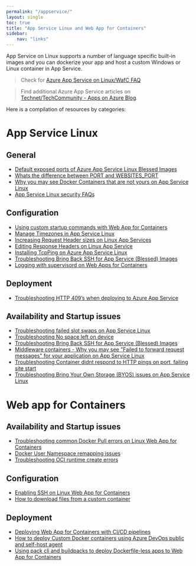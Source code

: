 ```yaml
---
permalink: "/appservice/"
layout: single
toc: true
title: "App Service Linux and Web App for Containers"
sidebar: 
    nav: "links"
---
```

App Service on Linux supports a number of language specific built-in images and you can dockerize your app and host a custom Windows or Linux container in App Service.

>Check for [Azure App Service on Linux/WafC FAQ](https://learn.microsoft.com/en-us/troubleshoot/azure/app-service/faqs-app-service-linux)

> Find additional Azure App Service articles on [Technet/TechCommunity - Apps on Azure Blog](https://techcommunity.microsoft.com/t5/apps-on-azure-blog/bg-p/AppsonAzureBlog).


Here is a compilation of resources by categories:

# App Service Linux

## General
- [Default exposed ports of Azure App Service Linux Blessed Images](https://azureossd.github.io/2023/03/24/Default-exposed-ports-of-Azure-App-Service-Linux-Blessed-Images/index.html)
- [Whats the difference between PORT and WEBSITES_PORT](https://azureossd.github.io/2023/02/15/Whats-the-difference-between-PORT-and-WEBSITES_PORT/index.html)
- [Why you may see Docker Containers that are not yours on App Service Linux](https://azureossd.github.io/2023/03/15/Why-you-may-see-Docker-Containers-that-are-not-yours-on-App-Service-Linux/index.html)
- [App Service Linux security FAQs](https://azureossd.github.io/2023/02/28/security-faqs-app-service-linux/index.html)


## Configuration
- [Using custom startup commands with Web App for Containers](https://azureossd.github.io/2023/04/13/Using-custom-startup-commands-with-Web-App-for-Containers/index.html)
- [Manage Timezones in App Service Linux](https://azureossd.github.io/2023/03/13/managing-timezones-appservice-linux/index.html)
- [Increasing Request Header sizes on Linux App Services](https://azureossd.github.io/2022/06/08/Increasing-Request-Header-sizes-on-Linux-App-Services/index.html)
- [Editing Response Headers on Linux App Service](https://azureossd.github.io/2022/05/25/Editing-Response-Headers-on-Linux-App-Service/index.html)
- [Installing TcpPing on Azure App Service Linux](https://azureossd.github.io/2021/06/17/installing-tcpping-linux/index.html)
- [Troubleshooting Bring Back SSH for App Service (Blessed) Images](https://azureossd.github.io/2023/06/27/Troubleshooting-Bring-Back-SSH-for-App-Service-(Blessed)-Images/index.html)
- [Logging with supervisord on Web Apps for Containers](https://azureossd.github.io/2023/11/03/Logging-with-supervisord-on-Web-Apps-for-Containers/index.html)

## Deployment
- [Troubleshooting HTTP 409’s when deploying to Azure App Service](https://azureossd.github.io/2023/08/14/Troubleshooting-HTTP-409s-when-deploying-to-App-Service/index.html)


## Availability and Startup issues
- [Troubleshooting failed slot swaps on App Service Linux](https://azureossd.github.io/2023/03/15/Troubleshooting-Failed-Slot-Swaps-on-App-Service-Linux/index.html)
- [Troubleshooting No space left on device](https://azureossd.github.io/2023/04/11/troubleshooting-no-space-left-on-device/index.html)
- [Troubleshooting Bring Back SSH for App Service (Blessed) Images](https://azureossd.github.io/2023/06/27/Troubleshooting-Bring-Back-SSH-for-App-Service-(Blessed)-Images/index.html)
- [Middleware containers - Why you may see "Failed to forward request messages" for your application on App Service Linux](https://azureossd.github.io/2023/04/05/Why-you-may-see-Failed-to-forward-request-messages-for-your-application-on-App-Service-Linux/index.html)
- [Troubleshooting Container didnt respond to HTTP pings on port, failing site start](https://azureossd.github.io/2023/04/18/Troubleshooting-Container-didnt-respond-to-HTTP-pings-failing-to-start-site/index.html)
- [Troubleshooting Bring Your Own Storage (BYOS) issues on App Service Linux](https://azureossd.github.io/2023/04/20/How-to-troubleshoot-Bring-Your-Own-Storage-(BYOS)-Issues-on-App-Service-Linux/index.html)

# Web app for Containers

## Availability and Startup issues
- [Troubleshooting common Docker Pull errors on Linux Web App for Containers](https://azureossd.github.io/2023/02/28/Troubleshooting-common-Docker-Pull-errors-on-Linux-Web-App-for-Containers/index.html)
- [Docker User Namespace remapping issues](https://azureossd.github.io/2022/06/30/Docker-User-Namespace-remapping-issues/index.html)
- [Troubleshooting OCI runtime create errors](https://azureossd.github.io/2023/07/17/Troubleshooting-OCI-Runtime-Create-errors/index.html)

## Configuration
- [Enabling SSH on Linux Web App for Containers](https://azureossd.github.io/2022/04/27/2022-Enabling-SSH-on-Linux-Web-App-for-Containers/index.html)
- [How to download files from a custom container](https://azureossd.github.io/2023/07/20/How-to-download-files-from-a-custom-container/index.html)

## Deployment
- [Deploying Web App for Containers with CI/CD pipelines](https://azureossd.github.io/2023/02/06/Deploying-Web-App-for-Containers-with-CI-CD-pipelines/index.html)
- [How to deploy Custom Docker containers using Azure DevOps public and self-host agent](https://azureossd.github.io/2023/03/20/how-to-deploy-azure-functions-as-custom-container-using-azure-devops/index.html)
- [Using pack cli and buildpacks to deploy Dockerfile-less apps to Web App for Containers](https://azureossd.github.io/2023/07/31/Using-pack-cli-and-buildpacks-to-deploy-Dockerfile-less-apps-to-Web-App-for-Containers/index.html)
